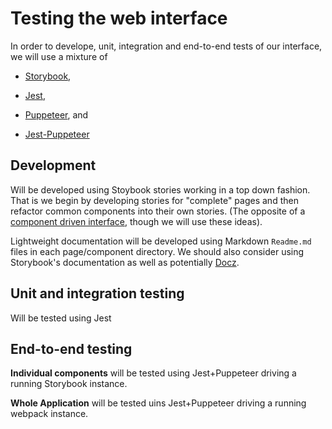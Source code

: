# Testing the web interface

In order to develope, unit, integration and end-to-end tests of our 
interface, we will use a mixture of 

- [Storybook](https://storybook.js.org/),

- [Jest](https://jestjs.io/),

- [Puppeteer](https://github.com/puppeteer/puppeteer), and

- [Jest-Puppeteer](https://github.com/smooth-code/jest-puppeteer)

## Development

Will be developed using Stoybook stories working in a top down fashion. 
That is we begin by developing stories for "complete" pages and then 
refactor common components into their own stories. (The opposite of a 
[component driven interface](https://www.componentdriven.org/), though we 
will use these ideas). 

Lightweight documentation will be developed using Markdown `Readme.md` 
files in each page/component directory. We should also consider using 
Storybook's documentation as well as potentially 
[Docz](https://www.docz.site/). 

## Unit and integration testing

Will be tested using Jest

## End-to-end testing

**Individual components** will be tested using Jest+Puppeteer driving a 
running Storybook instance. 

**Whole Application** will be tested uins Jest+Puppeteer driving a running 
webpack instance. 
